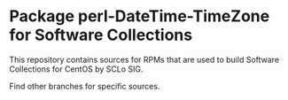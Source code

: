 # Package perl-DateTime-TimeZone for Software Collections

This repository contains sources for RPMs that are used
to build Software Collections for CentOS by SCLo SIG.

Find other branches for specific sources.
